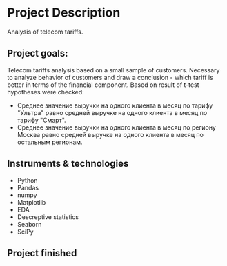 # Project Description
Analysis of telecom tariffs.
## Project goals: 
Telecom tariffs analysis based on a small sample of customers. Necessary to analyze behavior of customers and draw a conclusion - which tariff is better in terms of the financial component. Based on result of t-test hypotheses were checked:  
- Среднее значение выручки на одного клиента в месяц по тарифу "Ультра" равно средней выручке на одного клиента в месяц по тарифу "Смарт".
- Среднее значение выручки на одного клиента в месяц по региону Москва равно средней выручке на одного клиента в месяц по остальным регионам.
## Instruments & technologies
- Python
- Pandas
- numpy
- Matplotlib
- EDA
- Descreptive statistics
- Seaborn
- SciPy
## Project finished
